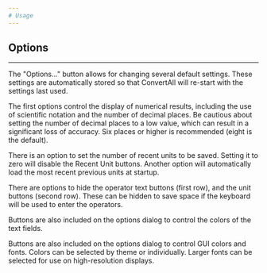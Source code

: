 ```yaml
---
# Usage
---
```

## Options
---

The "Options..." button allows for changing several default settings. These
settings are automatically stored so that ConvertAll will re-start with the
settings last used.

The first options control the display of numerical results, including the use
of scientific notation and the number of decimal places. Be cautious about
setting the number of decimal places to a low value, which can result in a
significant loss of accuracy. Six places or higher is recommended (eight is the
default).

There is an option to set the number of recent units to be saved. Setting it to
zero will disable the Recent Unit buttons. Another option will automatically
load the most recent previous units at startup.

There are options to hide the operator text buttons (first row), and the unit
buttons (second row). These can be hidden to save space if the keyboard will be
used to enter the operators.

Buttons are also included on the options dialog to control the colors of the
text fields.

Buttons are also included on the options dialog to control GUI colors and
fonts. Colors can be selected by theme or individually. Larger fonts can be
selected for use on high-resolution displays.
